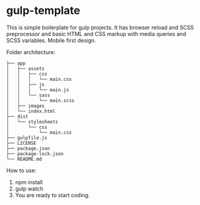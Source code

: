 # gulp-template
This is simple boilerplate for gulp projects. It has browser reload and SCSS preprocessor and basic HTML and CSS markup with media queries and SCSS variables. Mobile first design.


Folder architecture: 

```
├── app
│   ├── assets
│   │   ├── css
│   │   │   └── main.css
│   │   ├── js
│   │   │   └── main.js
│   │   └── sass
│   │       └── main.scss
│   ├── images
│   └── index.html
├── dist
│   └── stylesheets
│       └── css
│           └── main.css
├── gulpfile.js
├── LICENSE
├── package.json
├── package-lock.json
└── README.md
```

How to use:

1) npm install
2) gulp watch
3) You are ready to start coding.

